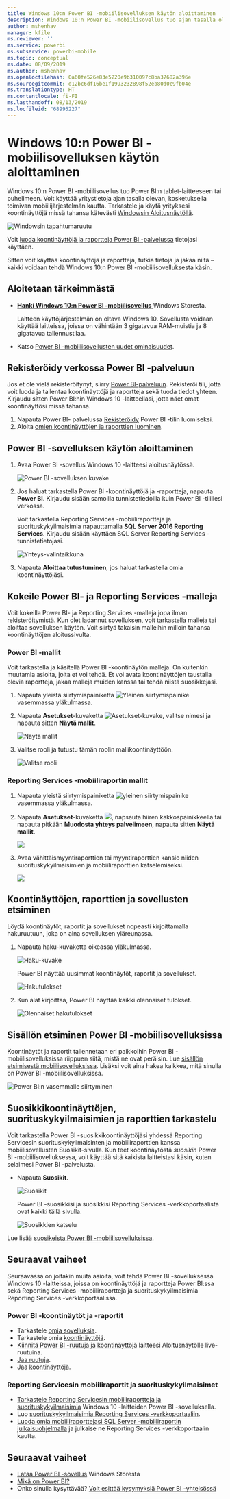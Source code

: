 ```yaml
---
title: Windows 10:n Power BI -mobiilisovelluksen käytön aloittaminen
description: Windows 10:n Power BI -mobiilisovellus tuo ajan tasalla olevan, kosketuskäyttöisen mobiiliyhteyden yritystietoihisi tabletissa tai puhelimessa.
author: mshenhav
manager: kfile
ms.reviewer: ''
ms.service: powerbi
ms.subservice: powerbi-mobile
ms.topic: conceptual
ms.date: 08/09/2019
ms.author: mshenhav
ms.openlocfilehash: 0a60fe526e83e5220e9b310097c8ba37682a396e
ms.sourcegitcommit: d12bc6df16be1f1993232898f52eb80d0c9fb04e
ms.translationtype: HT
ms.contentlocale: fi-FI
ms.lasthandoff: 08/13/2019
ms.locfileid: "68995227"
---
```

# <a name="get-started-with-the-power-bi-mobile-app-for-windows-10"></a>Windows 10:n Power BI -mobiilisovelluksen käytön aloittaminen
Windows 10:n Power BI -mobiilisovellus tuo Power BI:n tablet-laitteeseen tai puhelimeen. Voit käyttää yritystietoja ajan tasalla olevan, kosketuksella toimivan mobiilijärjestelmän kautta. Tarkastele ja käytä yrityksesi koontinäyttöjä missä tahansa kätevästi [Windowsin Aloitusnäytöllä](mobile-pin-dashboard-start-screen-windows-10-phone-app.md).

![Windowsin tapahtumaruutu](./media/mobile-windows-10-phone-app-get-started/pbi_win10_livetile.gif)

Voit [luoda koontinäyttöjä ja raportteja Power BI -palvelussa](../../service-get-started.md) tietojasi käyttäen. 

Sitten voit käyttää koontinäyttöjä ja raportteja, tutkia tietoja ja jakaa niitä – kaikki voidaan tehdä Windows 10:n Power BI -mobiilisovelluksesta käsin.

## <a name="first-things-first"></a>Aloitetaan tärkeimmästä
* [**Hanki Windows 10:n Power BI -mobiilisovellus**  ](http://go.microsoft.com/fwlink/?LinkID=526478) Windows Storesta.
  
  Laitteen käyttöjärjestelmän on oltava Windows 10. Sovellusta voidaan käyttää laitteissa, joissa on vähintään 3 gigatavua RAM-muistia ja 8 gigatavua tallennustilaa.
   
* Katso [Power BI -mobiilisovellusten uudet ominaisuudet](mobile-whats-new-in-the-mobile-apps.md).

## <a name="sign-up-for-the-power-bi-service-on-the-web"></a>Rekisteröidy verkossa Power BI -palveluun
Jos et ole vielä rekisteröitynyt, siirry [Power BI-palveluun](http://powerbi.com/). Rekisteröi tili, jotta voit luoda ja tallentaa koontinäyttöjä ja raportteja sekä tuoda tiedot yhteen. Kirjaudu sitten Power BI:hin Windows 10 -laitteellasi, jotta näet omat koontinäyttösi missä tahansa.

1. Napauta Power BI- palvelussa [Rekisteröidy](http://go.microsoft.com/fwlink/?LinkID=513879) Power BI -tilin luomiseksi.
2. Aloita [omien koontinäyttöjen ja raporttien luominen](../../service-get-started.md).

## <a name="get-started-with-the-power-bi-app"></a>Power BI -sovelluksen käytön aloittaminen
1. Avaa Power BI -sovellus Windows 10 -laitteesi aloitusnäytössä.
   
   ![Power BI -sovelluksen kuvake](./media/mobile-windows-10-phone-app-get-started/pbi_win10ph_appiconsm.png)
2. Jos haluat tarkastella Power BI -koontinäyttöjä ja -raportteja, napauta **Power BI**. Kirjaudu sisään samoilla tunnistetiedoilla kuin Power BI -tilillesi verkossa. 
   
   Voit tarkastella Reporting Services -mobiiliraportteja ja suorituskykyilmaisimia napauttamalla **SQL Server 2016 Reporting Services**. Kirjaudu sisään käyttäen SQL Server Reporting Services -tunnistetietojasi.
   
   ![Yhteys-valintaikkuna](./media/mobile-windows-10-phone-app-get-started/power-bi-windows-10-connect.png)
3. Napauta **Aloittaa tutustuminen**, jos haluat tarkastella omia koontinäyttöjäsi.

## <a name="try-the-power-bi-and-reporting-services-samples"></a>Kokeile Power BI- ja Reporting Services -malleja
Voit kokeilla Power BI- ja Reporting Services -malleja jopa ilman rekisteröitymistä. Kun olet ladannut sovelluksen, voit tarkastella malleja tai aloittaa sovelluksen käytön. Voit siirtyä takaisin malleihin milloin tahansa koontinäyttöjen aloitussivulta.

### <a name="power-bi-samples"></a>Power BI -mallit
Voit tarkastella ja käsitellä Power BI -koontinäytön malleja. On kuitenkin muutamia asioita, joita et voi tehdä. Et voi avata koontinäyttöjen taustalla olevia raportteja, jakaa malleja muiden kanssa tai tehdä niistä suosikkejasi.

1. Napauta yleistä siirtymispainiketta ![Yleinen siirtymispainike](././media/mobile-windows-10-phone-app-get-started/power-bi-windows-10-navigation-icon.png) vasemmassa yläkulmassa.
2. Napauta **Asetukset**-kuvaketta ![Asetukset-kuvake](./media/mobile-windows-10-phone-app-get-started/power-bi-win10-settings-icon.png), valitse nimesi ja napauta sitten **Näytä mallit**.
   
   ![Näytä mallit](./media/mobile-windows-10-phone-app-get-started/power-bi-win10-view-samples.png)
3. Valitse rooli ja tutustu tämän roolin mallikoontinäyttöön.  
   
   ![Valitse rooli](./media/mobile-windows-10-phone-app-get-started/power-bi-win10-samples.png)

### <a name="reporting-services-mobile-report-samples"></a>Reporting Services -mobiiliraportin mallit
1. Napauta yleistä siirtymispainiketta ![yleinen siirtymispainike](././media/mobile-windows-10-phone-app-get-started/power-bi-windows-10-navigation-icon.png) vasemmassa yläkulmassa.
2. Napauta **Asetukset**-kuvaketta ![](./media/mobile-windows-10-phone-app-get-started/power-bi-win10-settings-icon.png), napsauta hiiren kakkospainikkeella tai napauta pitkään **Muodosta yhteys palvelimeen**, napauta sitten **Näytä mallit**.
   
   ![](media/mobile-windows-10-phone-app-get-started/power-bi-win10-connect-ssrs-samples.png)
3. Avaa vähittäismyyntiraporttien tai myyntiraporttien kansio niiden suorituskykyilmaisimien ja mobiiliraporttien katselemiseksi.
   
   ![](media/mobile-windows-10-phone-app-get-started/power-bi-win10-ssrs-sample-kpis.png)

## <a name="search-for-dashboards-reports-and-apps"></a>Koontinäyttöjen, raporttien ja sovellusten etsiminen
Löydä koontinäytöt, raportit ja sovellukset nopeasti kirjoittamalla hakuruutuun, joka on aina sovelluksen yläreunassa.

1. Napauta haku-kuvaketta oikeassa yläkulmassa.
   
   ![Haku-kuvake](./media/mobile-windows-10-phone-app-get-started/pbi_win10ph_searchbarbrdr.png)
   
   Power BI näyttää uusimmat koontinäytöt, raportit ja sovellukset.
   
   ![Hakutulokset](./media/mobile-windows-10-phone-app-get-started/pbi_win10_searchrecent.png)
2. Kun alat kirjoittaa, Power BI näyttää kaikki olennaiset tulokset.
   
   ![Olennaiset hakutulokset](./media/mobile-windows-10-phone-app-get-started/pbi_win10_search_m.png)

## <a name="find-your-content-in-the-power-bi-mobile-apps"></a>Sisällön etsiminen Power BI -mobiilisovelluksissa
Koontinäytöt ja raportit tallennetaan eri paikkoihin Power BI -mobiilisovelluksissa riippuen siitä, mistä ne ovat peräisin. Lue [sisällön etsimisestä mobiilisovelluksissa](mobile-apps-quickstart-view-dashboard-report.md). Lisäksi voit aina hakea kaikkea, mitä sinulla on Power BI -mobiilisovelluksissa. 

![Power BI:n vasemmalle siirtyminen](./media/mobile-windows-10-phone-app-get-started/power-bi-win10-left-nav.png)

## <a name="view-your-favorite-dashboards-kpis-and-reports"></a>Suosikkikoontinäyttöjen, suorituskykyilmaisimien ja raporttien tarkastelu
Voit tarkastella Power BI -suosikkikoontinäyttöjäsi yhdessä Reporting Servicesin suorituskykyilmaisinten ja mobiiliraporttien kanssa mobiilisovellusten Suosikit-sivulla. Kun teet koontinäytöstä *suosikin* Power BI -mobiilisovelluksessa, voit käyttää sitä kaikista laitteistasi käsin, kuten selaimesi Power BI -palvelusta. 

* Napauta **Suosikit**.
  
   ![Suosikit](./media/mobile-windows-10-phone-app-get-started/power-bi-win10-favorite-menu.png)
  
   Power BI -suosikkisi ja suosikkisi Reporting Services -verkkoportaalista ovat kaikki tällä sivulla.
  
   ![Suosikkien katselu](./media/mobile-windows-10-phone-app-get-started/power-bi-win10-favorites.png)

Lue lisää [suosikeista Power BI -mobiilisovelluksissa](mobile-apps-favorites.md).

## <a name="next-steps"></a>Seuraavat vaiheet
Seuraavassa on joitakin muita asioita, voit tehdä Power BI -sovelluksessa Windows 10 -laitteissa, joissa on koontinäyttöjä ja raportteja Power BI:ssa sekä Reporting Services -mobiiliraportteja ja suorituskykyilmaisimia Reporting Services -verkkoportaalissa.

### <a name="power-bi-dashboards-and-reports"></a>Power BI -koontinäytöt ja -raportit
* Tarkastele [omia sovelluksia](../../service-create-distribute-apps.md).
* Tarkastele omia [koontinäyttöjä](mobile-apps-view-dashboard.md).
* [Kiinnitä Power BI -ruutuja ja koontinäyttöjä](mobile-pin-dashboard-start-screen-windows-10-phone-app.md) laitteesi Aloitusnäytölle live-ruutuina.
* [Jaa ruutuja](mobile-windows-10-phone-app-get-started.md).
* Jaa [koontinäyttöjä](mobile-share-dashboard-from-the-mobile-apps.md).

### <a name="reporting-services-mobile-reports-and-kpis"></a>Reporting Servicesin mobiiliraportit ja suorituskykyilmaisimet
* [Tarkastele Reporting Servicesin mobiiliraportteja ja suorituskykyilmaisimia](mobile-app-windows-10-ssrs-kpis-mobile-reports.md) Windows 10 -laitteiden Power BI -sovelluksella.
* Luo [suorituskykyilmaisimia Reporting Services -verkkoportaaliin](https://msdn.microsoft.com/library/mt683632.aspx).
* [Luoda omia mobiiliraporttejasi SQL Server -mobiiliraportin julkaisuohjelmalla](https://msdn.microsoft.com/library/mt652547.aspx) ja julkaise ne Reporting Services -verkkoportaalin kautta.

## <a name="next-steps"></a>Seuraavat vaiheet
* [Lataa Power BI -sovellus](http://go.microsoft.com/fwlink/?LinkID=526478) Windows Storesta  
* [Mikä on Power BI?](../../power-bi-overview.md)
* Onko sinulla kysyttävää? [Voit esittää kysymyksiä Power BI -yhteisössä](http://community.powerbi.com/)

